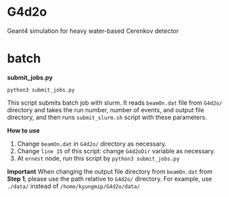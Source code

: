 # G4d2o
Geant4 simulation for heavy water-based Cerenkov detector

# batch
**submit_jobs.py**

```
python3 submit_jobs.py
```


This script submits batch job with slurm. It reads `beamOn.dat` file from `G4d2o/` directory and takes the run number, number of events, and output file directory, and then runs `submit_slurm.sh` script with these parameters.


**How to use**
1. Change `beamOn.dat` in `G4d2o/` directory as necessary.
2. Change `line 15` of this script: change `G4d2oDir` variable as necessary.
3. At `ernest` node, run this script by `python3 submit_jobs.py`

**Important**
When changing the output file directory from `beamOn.dat` from **Step 1**, please use the path relative to `G4d2o/` directory. For example, use `./data/` instead of `/home/kyungmip/G4d2o/data/`
